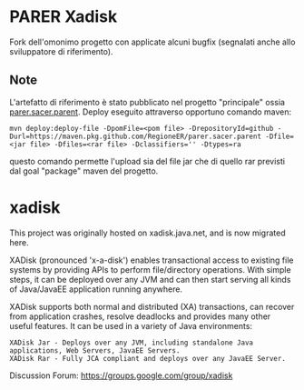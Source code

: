 # PARER Xadisk

Fork dell'omonimo progetto con applicate alcuni bugfix (segnalati anche allo sviluppatore di riferimento).

## Note

L'artefatto di riferimento è stato pubblicato nel progetto "principale" ossia [parer.sacer.parent](url).
Deploy eseguito attraverso opportuno comando maven:

```
mvn deploy:deploy-file -DpomFile=<pom file> -DrepositoryId=github -Durl=https://maven.pkg.github.com/RegioneER/parer.sacer.parent -Dfile=<jar file> -Dfiles=<rar file> -Dclassifiers='' -Dtypes=ra
```

questo comando permette l'upload sia del file jar che di quello rar previsti dal goal "package" maven del progetto.

# xadisk

This project was originally hosted on xadisk.java.net, and is now migrated here.

XADisk (pronounced 'x-a-disk') enables transactional access to existing file systems by providing APIs to perform file/directory operations. With simple steps, it can be deployed over any JVM and can then start serving all kinds of Java/JavaEE application running anywhere.

XADisk supports both normal and distributed (XA) transactions, can recover from application crashes, resolve deadlocks and provides many other useful features. It can be used in a variety of Java environments:

    XADisk Jar - Deploys over any JVM, including standalone Java applications, Web Servers, JavaEE Servers.
    XADisk Rar - Fully JCA compliant and deploys over any JavaEE Server. 
    
   
Discussion Forum:
https://groups.google.com/group/xadisk



